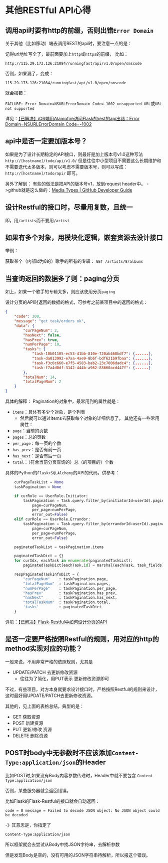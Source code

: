 # 其他RESTful API心得

## 调用api时要有**http**的前缀，否则出错`Error Domain`

关于其他（比如移动）端去调用REST的api时，要注意一点的是：

记得url地址写全了，最前面要加上`http`或`https`的前缀， 比如：

`http://115.29.173.126:21084/runningfast/api/v1.0/open/smscode`

否则，如果漏了，变成：

`115.29.173.126:21084/runningfast/api/v1.0/open/smscode`

就会报错：

`FAILURE: Error Domain=NSURLErrorDomain Code=-1002 unsupported URL`或`URL not supported`

详见：[【已解决】iOS端用Alamofire访问Flask的rest的api出错：Error Domain=NSURLErrorDomain Code=-1002](http://www.crifan.com/ios_alamofire_http_error_domain_nsurlerrordomain_code_1002)

## api中是否一定要加版本号？
如果是为了设计长期稳定的API接口，则最好是加上版本号v1.0这种写法
`http://[hostname]/todo/api/v1.0/`
但是往往中小型项目不需要这么长期维护和不需要迭代太多版本，则可以考虑不需要版本号，则可以写成：
`http://[hostname]/todo/api/`
即可。

另外了解到：
有些的做法是把API的版本号v1，放到request header中。
->github就是这么做的：[Media Types | GitHub Developer Guide](https://developer.github.com/v3/media/#request-specific-version)

## 设计Restful的接口时，尽量用复数，且统一
即，用`/artists`而不要用`/artist`

## 如果有多个对象，用模块化逻辑，嵌套资源去设计接口
举例：

获取某个（内部id为8的）歌手的所有的专辑：
`GET /artists/8/albums`

## 当查询返回的数据多了则：paging分页
如上，如果一个歌手的专辑太多，则应该使用分页`paging`

设计分页的API时返回的数据的格式，可参考之前某项目中的返回的格式：
```json
{
    "code": 200,
    "message": "get task/orders ok",
    "data": {
        "curPageNum": 2,
        "hasNext": false,
        "hasPrev": true,
        "numPerPage": 10,
        "tasks": {
            "task-10b01105-ec53-41bb-810e-720ab468bdf7": {......},
            "task-da013992-e7aa-4ae9-8b6f-bdf621b9fbaa": {......},
            "task-f3c0c660-e7f5-4583-bab2-23c7006dadc4": {......},
            "task-f7a4d0df-3142-444b-a962-83660acd447f": {......}
        },
        "totalNum": 14,
        "totalPageNum": 2
    }
}
```
具体的解释：
Pagination的对象中，最常用到的属性就是：
* `items`：具体有多少个对象，是个列表
    * 然后就可以通过items去获取每个对象的详细信息了。
其他还有一些常用属性：
* `page`：当前的页数
* `pages`：总的页数
* `per_page`：每一页的个数
* `has_prev`：是否有前一页
* `has_next`：是否有后一页
* `total`：（符合当前分页查询的）总（的项目的）个数

具体的Python的`Flask+SQLAlchemy`的API的代码，供参考：
```python
    curPageTaskList = None
    taskPagination = None

    if curRole == UserRole.Initiator:
        taskPagination = Task.query.filter_by(initiatorId=userId).paginate(
            page=curPageNum,
            per_page=numPerPage,
            error_out=False)
    elif curRole == UserRole.Errandor:
        taskPagination = Task.query.filter_by(errandorId=userId).paginate(
            page=curPageNum,
            per_page=numPerPage,
            error_out=False)

    paginatedTaskList = taskPagination.items

    paginatedTaskDict = {}
    for curIdx, eachTask in enumerate(paginatedTaskList):
        paginatedTaskDict[eachTask.id] = marshal(eachTask, task_fields)

    respPaginatedTaskInfoDict = {
        "curPageNum"    : taskPagination.page,
        "totalPageNum"  : taskPagination.pages,
        "numPerPage"    : taskPagination.per_page,
        "hasPrev"       : taskPagination.has_prev,
        "hasNext"       : taskPagination.has_next,
        "totalTaskNum"  : taskPagination.total,
        'tasks'         : paginatedTaskDict
    }
```

详见：[【已解决】Flask-Restful中如何设计分页的API](http://www.crifan.com/flask_restful_how_design_paging_api)

## 是否一定要严格按照Restful的规则，用对应的http的method实现对应的功能？
一般来说，不用非常严格的依照规则，尤其是
* UPDATE/PATCH 去更新修改资源
    * 往往为了简化，用PUT表示 更新修改资源即可

不过，有些项目，对方本身就要求设计接口时，严格按照Restful的规则来设计，这时最好用UPDATE/PATCH去更新修改资源。

其他的，见上面的表格总结，典型的是：
* GET 获取资源
* POST 新建资源
* PUT 更新/修改 资源
* DELETE 删除资源


## POST时body中无参数时不应该添加`Content-Type:application/json`的Header
比如POST时,如果没有Body内容参数传递时，Header中就不要包含 `Content-Type:application/json`

否则，某些服务器就会返回错误。

比如Flask的Flask-Restful的接口就会自动返回：

`code = 0 message = Failed to decode JSON object: No JSON object could be decoded`

-》其意思是，你指定了

`Content-Type:application/json`

所以框架就会去尝试从Body中找JSON字符串，去解析参数

但是发现Body是空的，没有可用的JSON字符串待解析，所以报这个错误。

